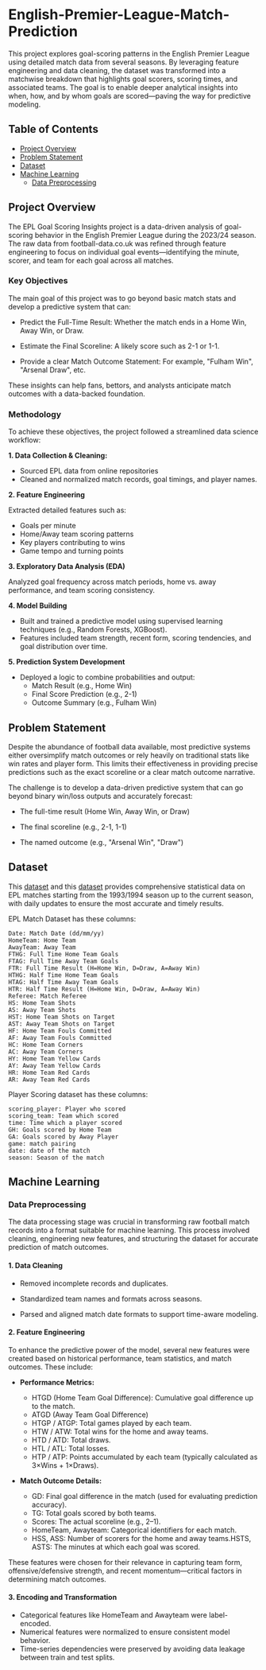 # English-Premier-League-Match-Prediction
This project explores goal-scoring patterns in the English Premier League using detailed match data from several seasons. By leveraging feature engineering and data cleaning, the dataset was transformed into a matchwise breakdown that highlights goal scorers, scoring times, and associated teams. The goal is to enable deeper analytical insights into when, how, and by whom goals are scored—paving the way for predictive modeling.

## Table of Contents
- [Project Overview](#project-overview)
- [Problem Statement](#problem-statement)
- [Dataset](#dataset)
- [Machine Learning](#machine-learning)
   - [Data Preprocessing](#data-preprocessing)

## Project Overview
The EPL Goal Scoring Insights project is a data-driven analysis of goal-scoring behavior in the English Premier League during the 2023/24 season. The raw data from football-data.co.uk was refined through feature engineering to focus on individual goal events—identifying the minute, scorer, and team for each goal across all matches.

### Key Objectives
The main goal of this project was to go beyond basic match stats and develop a predictive system that can:

  - Predict the Full-Time Result: Whether the match ends in a Home Win, Away Win, or Draw.

  - Estimate the Final Scoreline: A likely score such as 2-1 or 1-1.

  - Provide a clear Match Outcome Statement: For example, "Fulham Win", "Arsenal Draw", etc.

These insights can help fans, bettors, and analysts anticipate match outcomes with a data-backed foundation.

### Methodology
To achieve these objectives, the project followed a streamlined data science workflow:

**1. Data Collection & Cleaning:**
  - Sourced EPL data from online repositories
  - Cleaned and normalized match records, goal timings, and player names.

**2. Feature Engineering**

Extracted detailed features such as:
  - Goals per minute
  - Home/Away team scoring patterns
  - Key players contributing to wins
  - Game tempo and turning points

**3. Exploratory Data Analysis (EDA)**

Analyzed goal frequency across match periods, home vs. away performance, and team scoring consistency.

**4. Model Building**
  - Built and trained a predictive model using supervised learning techniques (e.g., Random Forests, XGBoost).
  - Features included team strength, recent form, scoring tendencies, and goal distribution over time.

**5. Prediction System Development**
  - Deployed a logic to combine probabilities and output:
    - Match Result (e.g., Home Win)
    - Final Score Prediction (e.g., 2-1)
    - Outcome Summary (e.g., Fulham Win)

## Problem Statement

Despite the abundance of football data available, most predictive systems either oversimplify match outcomes or rely heavily on traditional stats like win rates and player form. This limits their effectiveness in providing precise predictions such as the exact scoreline or a clear match outcome narrative.

The challenge is to develop a data-driven predictive system that can go beyond binary win/loss outputs and accurately forecast:

  - The full-time result (Home Win, Away Win, or Draw)

  - The final scoreline (e.g., 2-1, 1-1)

  - The named outcome (e.g., "Arsenal Win", "Draw")

## Dataset
This [dataset](https://www.football-data.co.uk/englandm.php) and this [dataset](https://github.com/schochastics/football-data/blob/master/data/goals_time/eng-premier-league.csv) provides comprehensive statistical data on EPL matches starting from the 1993/1994 season up to the current season, with daily updates to ensure the most accurate and timely results.

EPL Match Dataset has these columns:

    Date: Match Date (dd/mm/yy)
    HomeTeam: Home Team
    AwayTeam: Away Team
    FTHG: Full Time Home Team Goals
    FTAG: Full Time Away Team Goals
    FTR: Full Time Result (H=Home Win, D=Draw, A=Away Win)
    HTHG: Half Time Home Team Goals
    HTAG: Half Time Away Team Goals
    HTR: Half Time Result (H=Home Win, D=Draw, A=Away Win)
    Referee: Match Referee
    HS: Home Team Shots
    AS: Away Team Shots
    HST: Home Team Shots on Target
    AST: Away Team Shots on Target
    HF: Home Team Fouls Committed
    AF: Away Team Fouls Committed
    HC: Home Team Corners
    AC: Away Team Corners
    HY: Home Team Yellow Cards
    AY: Away Team Yellow Cards
    HR: Home Team Red Cards
    AR: Away Team Red Cards

Player Scoring dataset has these columns:

    scoring_player: Player who scored
    scoring_team: Team which scored
    time: Time which a player scored
    GH: Goals scored by Home Team
    GA: Goals scored by Away Player
    game: match pairing
    date: date of the match
    season: Season of the match

## Machine Learning
### Data Preprocessing

The data processing stage was crucial in transforming raw football match records into a format suitable for machine learning. This process involved cleaning, engineering new features, and structuring the dataset for accurate prediction of match outcomes.

#### 1. Data Cleaning
  - Removed incomplete records and duplicates.

  - Standardized team names and formats across seasons.

  - Parsed and aligned match date formats to support time-aware modeling.

#### 2. Feature Engineering
To enhance the predictive power of the model, several new features were created based on historical performance, team statistics, and match outcomes. These include:

- **Performance Metrics:**
  - HTGD (Home Team Goal Difference): Cumulative goal difference up to the match.
  - ATGD (Away Team Goal Difference)
  - HTGP / ATGP: Total games played by each team.
  - HTW / ATW: Total wins for the home and away teams.
  - HTD / ATD: Total draws.
  - HTL / ATL: Total losses.
  - HTP / ATP: Points accumulated by each team (typically calculated as 3×Wins + 1×Draws).

- **Match Outcome Details:**
   - GD: Final goal difference in the match (used for evaluating prediction accuracy).
   - TG: Total goals scored by both teams.
   - Scores: The actual scoreline (e.g., 2–1).
   - HomeTeam, Awayteam: Categorical identifiers for each match.
   - HSS, ASS: Number of scorers for the home and away teams.HSTS, ASTS: The minutes at which each goal was scored.

These features were chosen for their relevance in capturing team form, offensive/defensive strength, and recent momentum—critical factors in determining match outcomes.

#### 3. Encoding and Transformation
- Categorical features like HomeTeam and Awayteam were label-encoded.
- Numerical features were normalized to ensure consistent model behavior.
- Time-series dependencies were preserved by avoiding data leakage between train and test splits.
